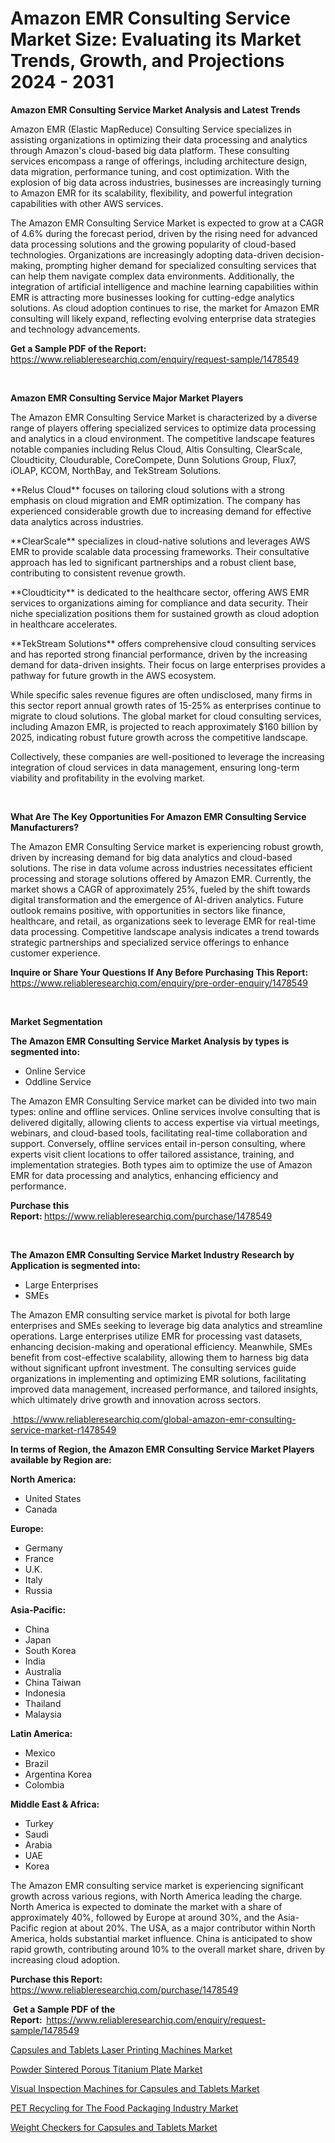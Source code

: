 <p><h1>Amazon EMR Consulting Service Market Size: Evaluating its Market Trends, Growth, and Projections 2024 - 2031</h1></p><p><strong>Amazon EMR Consulting Service Market Analysis and Latest Trends</strong></p>
<p><p>Amazon EMR (Elastic MapReduce) Consulting Service specializes in assisting organizations in optimizing their data processing and analytics through Amazon's cloud-based big data platform. These consulting services encompass a range of offerings, including architecture design, data migration, performance tuning, and cost optimization. With the explosion of big data across industries, businesses are increasingly turning to Amazon EMR for its scalability, flexibility, and powerful integration capabilities with other AWS services.</p><p>The Amazon EMR Consulting Service Market is expected to grow at a CAGR of 4.6% during the forecast period, driven by the rising need for advanced data processing solutions and the growing popularity of cloud-based technologies. Organizations are increasingly adopting data-driven decision-making, prompting higher demand for specialized consulting services that can help them navigate complex data environments. Additionally, the integration of artificial intelligence and machine learning capabilities within EMR is attracting more businesses looking for cutting-edge analytics solutions. As cloud adoption continues to rise, the market for Amazon EMR consulting will likely expand, reflecting evolving enterprise data strategies and technology advancements.</p></p>
<p><strong>Get a Sample PDF of the Report:&nbsp;</strong> <a href="https://www.reliableresearchiq.com/enquiry/request-sample/1478549?utm_campaign=1847&utm_medium=2&utm_source=Github&utm_content=ia&utm_term=09122024&utm_id=amazon-emr-consulting-service">https://www.reliableresearchiq.com/enquiry/request-sample/1478549</a></p>
<p>&nbsp;</p>
<p><strong>Amazon EMR Consulting Service Major Market Players</strong></p>
<p><p>The Amazon EMR Consulting Service Market is characterized by a diverse range of players offering specialized services to optimize data processing and analytics in a cloud environment. The competitive landscape features notable companies including Relus Cloud, Altis Consulting, ClearScale, Cloudticity, Cloudurable, CoreCompete, Dunn Solutions Group, Flux7, iOLAP, KCOM, NorthBay, and TekStream Solutions.</p><p>**Relus Cloud** focuses on tailoring cloud solutions with a strong emphasis on cloud migration and EMR optimization. The company has experienced considerable growth due to increasing demand for effective data analytics across industries.</p><p>**ClearScale** specializes in cloud-native solutions and leverages AWS EMR to provide scalable data processing frameworks. Their consultative approach has led to significant partnerships and a robust client base, contributing to consistent revenue growth.</p><p>**Cloudticity** is dedicated to the healthcare sector, offering AWS EMR services to organizations aiming for compliance and data security. Their niche specialization positions them for sustained growth as cloud adoption in healthcare accelerates.</p><p>**TekStream Solutions** offers comprehensive cloud consulting services and has reported strong financial performance, driven by the increasing demand for data-driven insights. Their focus on large enterprises provides a pathway for future growth in the AWS ecosystem.</p><p>While specific sales revenue figures are often undisclosed, many firms in this sector report annual growth rates of 15-25% as enterprises continue to migrate to cloud solutions. The global market for cloud consulting services, including Amazon EMR, is projected to reach approximately $160 billion by 2025, indicating robust future growth across the competitive landscape. </p><p>Collectively, these companies are well-positioned to leverage the increasing integration of cloud services in data management, ensuring long-term viability and profitability in the evolving market.</p></p>
<p>&nbsp;</p>
<p><strong>What Are The Key Opportunities For Amazon EMR Consulting Service Manufacturers?</strong></p>
<p><p>The Amazon EMR Consulting Service market is experiencing robust growth, driven by increasing demand for big data analytics and cloud-based solutions. The rise in data volume across industries necessitates efficient processing and storage solutions offered by Amazon EMR. Currently, the market shows a CAGR of approximately 25%, fueled by the shift towards digital transformation and the emergence of AI-driven analytics. Future outlook remains positive, with opportunities in sectors like finance, healthcare, and retail, as organizations seek to leverage EMR for real-time data processing. Competitive landscape analysis indicates a trend towards strategic partnerships and specialized service offerings to enhance customer experience.</p></p>
<p><strong>Inquire or Share Your Questions If Any Before Purchasing This Report:</strong> <a href="https://www.reliableresearchiq.com/enquiry/pre-order-enquiry/1478549?utm_campaign=1847&utm_medium=2&utm_source=Github&utm_content=ia&utm_term=09122024&utm_id=amazon-emr-consulting-service">https://www.reliableresearchiq.com/enquiry/pre-order-enquiry/1478549</a></p>
<p>&nbsp;</p>
<p><strong>Market Segmentation</strong></p>
<p><strong>The Amazon EMR Consulting Service Market Analysis by types is segmented into:</strong></p>
<p><ul><li>Online Service</li><li>Oddline Service</li></ul></p>
<p><p>The Amazon EMR Consulting Service market can be divided into two main types: online and offline services. Online services involve consulting that is delivered digitally, allowing clients to access expertise via virtual meetings, webinars, and cloud-based tools, facilitating real-time collaboration and support. Conversely, offline services entail in-person consulting, where experts visit client locations to offer tailored assistance, training, and implementation strategies. Both types aim to optimize the use of Amazon EMR for data processing and analytics, enhancing efficiency and performance.</p></p>
<p><strong>Purchase this Report:&nbsp;</strong><a href="https://www.reliableresearchiq.com/purchase/1478549?utm_campaign=1847&utm_medium=2&utm_source=Github&utm_content=ia&utm_term=09122024&utm_id=amazon-emr-consulting-service">https://www.reliableresearchiq.com/purchase/1478549</a></p>
<p>&nbsp;</p>
<p><strong>The Amazon EMR Consulting Service Market Industry Research by Application is segmented into:</strong></p>
<p><ul><li>Large Enterprises</li><li>SMEs</li></ul></p>
<p><p>The Amazon EMR consulting service market is pivotal for both large enterprises and SMEs seeking to leverage big data analytics and streamline operations. Large enterprises utilize EMR for processing vast datasets, enhancing decision-making and operational efficiency. Meanwhile, SMEs benefit from cost-effective scalability, allowing them to harness big data without significant upfront investment. The consulting services guide organizations in implementing and optimizing EMR solutions, facilitating improved data management, increased performance, and tailored insights, which ultimately drive growth and innovation across sectors.</p></p>
<p><a href="https://www.reliableresearchiq.com/global-amazon-emr-consulting-service-market-r1478549?utm_campaign=1847&utm_medium=2&utm_source=Github&utm_content=ia&utm_term=09122024&utm_id=amazon-emr-consulting-service">&nbsp;https://www.reliableresearchiq.com/global-amazon-emr-consulting-service-market-r1478549</a></p>
<p><strong>In terms of Region, the Amazon EMR Consulting Service Market Players available by Region are:</strong></p>
<p>
    <p> <strong> North America: </strong>
        <ul>
            <li>United States</li>
            <li>Canada</li>
        </ul>
        </p> 
    <p> <strong> Europe: </strong>
        <ul>
            <li>Germany</li>
            <li>France</li>
            <li>U.K.</li>
            <li>Italy</li>
            <li>Russia</li>
        </ul>
        </p> 
    <p> <strong> Asia-Pacific: </strong>
        <ul>
            <li>China</li>
            <li>Japan</li>
            <li>South Korea</li>
            <li>India</li>
            <li>Australia</li>
            <li>China Taiwan</li>
            <li>Indonesia</li>
            <li>Thailand</li>
            <li>Malaysia</li>
        </ul>
        </p> 
    <p> <strong> Latin America: </strong>
        <ul>
            <li>Mexico</li>
            <li>Brazil</li>
            <li>Argentina Korea</li>
            <li>Colombia</li>
        </ul>
        </p> 
    <p> <strong> Middle East & Africa: </strong>
        <ul>
            <li>Turkey</li>
            <li>Saudi</li>
            <li>Arabia</li>
            <li>UAE</li>
            <li>Korea</li>
        </ul>
    </p>
    </p>
<p><p>The Amazon EMR consulting service market is experiencing significant growth across various regions, with North America leading the charge. North America is expected to dominate the market with a share of approximately 40%, followed by Europe at around 30%, and the Asia-Pacific region at about 20%. The USA, as a major contributor within North America, holds substantial market influence. China is anticipated to show rapid growth, contributing around 10% to the overall market share, driven by increasing cloud adoption.</p></p>
<p><strong>Purchase this Report: </strong><a href="https://www.reliableresearchiq.com/purchase/1478549?utm_campaign=1847&utm_medium=2&utm_source=Github&utm_content=ia&utm_term=09122024&utm_id=amazon-emr-consulting-service">https://www.reliableresearchiq.com/purchase/1478549</a></p>
<p>&nbsp;<strong>Get a Sample PDF of the Report:&nbsp;&nbsp;</strong><a href="https://www.reliableresearchiq.com/enquiry/request-sample/1478549?utm_campaign=1847&utm_medium=2&utm_source=Github&utm_content=ia&utm_term=09122024&utm_id=amazon-emr-consulting-service">https://www.reliableresearchiq.com/enquiry/request-sample/1478549</a></p>
<p><strong></strong></p>
<p><p><a href="https://www.linkedin.com/pulse/capsules-tablets-laser-printing-machines-market-trends-report-iphpc?utm_campaign=1847&utm_medium=2&utm_source=Github&utm_content=ia&utm_term=09122024&utm_id=amazon-emr-consulting-service">Capsules and Tablets Laser Printing Machines Market</a></p><p><a href="https://www.linkedin.com/pulse/exploring-growth-opportunities-powder-sintered-porous-titanium-xhcuf?utm_campaign=1847&utm_medium=2&utm_source=Github&utm_content=ia&utm_term=09122024&utm_id=amazon-emr-consulting-service">Powder Sintered Porous Titanium Plate Market</a></p><p><a href="https://www.linkedin.com/pulse/insightful-visual-inspection-machines-capsules-tablets-market-jy9gc?utm_campaign=1847&utm_medium=2&utm_source=Github&utm_content=ia&utm_term=09122024&utm_id=amazon-emr-consulting-service">Visual Inspection Machines for Capsules and Tablets Market</a></p><p><a href="https://www.linkedin.com/pulse/futur-trend-quest-sl8ue?utm_campaign=1847&utm_medium=2&utm_source=Github&utm_content=ia&utm_term=09122024&utm_id=amazon-emr-consulting-service">PET Recycling for The Food Packaging Industry Market</a></p><p><a href="https://www.linkedin.com/pulse/weight-checkers-capsules-tablets-market-study-forecasted-cagr-yhdpc?utm_campaign=1847&utm_medium=2&utm_source=Github&utm_content=ia&utm_term=09122024&utm_id=amazon-emr-consulting-service">Weight Checkers for Capsules and Tablets Market</a></p></p>